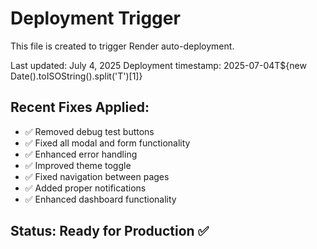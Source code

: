 # Deployment Trigger

This file is created to trigger Render auto-deployment.

Last updated: July 4, 2025
Deployment timestamp: 2025-07-04T${new Date().toISOString().split('T')[1]}

## Recent Fixes Applied:
- ✅ Removed debug test buttons
- ✅ Fixed all modal and form functionality  
- ✅ Enhanced error handling
- ✅ Improved theme toggle
- ✅ Fixed navigation between pages
- ✅ Added proper notifications
- ✅ Enhanced dashboard functionality

## Status: Ready for Production ✅

